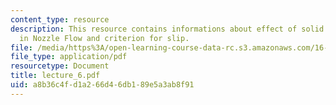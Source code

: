 ```yaml
---
content_type: resource
description: This resource contains informations about effect of solid or liquid particles
  in Nozzle Flow and criterion for slip.
file: /media/https%3A/open-learning-course-data-rc.s3.amazonaws.com/16-512-rocket-propulsion-fall-2005/a8b36c4fd1a266d46db189e5a3ab8f91_lecture_6.pdf
file_type: application/pdf
resourcetype: Document
title: lecture_6.pdf
uid: a8b36c4f-d1a2-66d4-6db1-89e5a3ab8f91
---
```

